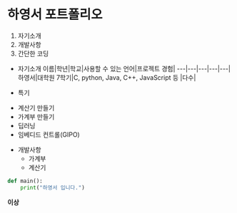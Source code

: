 # 하영서 포트폴리오

1. 자기소개
2. 개발사항
3. 간단한 코딩


* 자기소개
이름|학년|학교|사용할 수 있는 언어|프로젝트 경험|
---|---|---|---|---|
하영서|대학원 7학기|C, python, Java, C++, JavaScript 등 |다수|

* 특기
 - 계산기 만들기
 - 가계부 만들기
 - 딥러닝
 - 임베디드 컨트롤(GIPO)


* 개발사항
   * 가계부
   * 계산기

```python
def main():
    print("하영서 입니다.")
```

**이상**